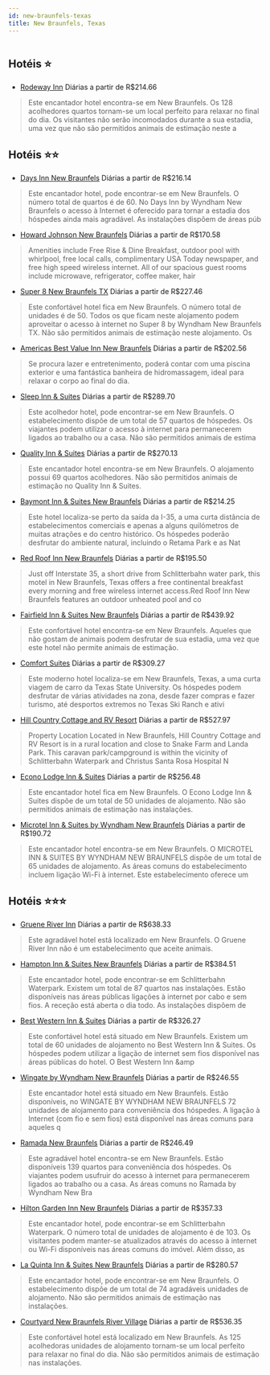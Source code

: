 ```yaml
---
id: new-braunfels-texas
title: New Braunfels, Texas
---
```


<center><img src="https://photos.hotelbeds.com/giata/32/323856/323856a_hb_a_001.jpg" alt="" /></center>


## Hotéis ⭐️

-    [Rodeway Inn](https://www.hurb.com/aud/https://www.hurb.com/hoteis/new-braunfels/rodeway-inn-JNP-JP844015?cmp=18055) Diárias a partir de R$214.66
   > Este encantador hotel encontra-se em New Braunfels. Os 128 acolhedores quartos tornam-se um local perfeito para relaxar no final do dia. Os visitantes não serão incomodados durante a sua estadia, uma vez que não são permitidos animais de estimação neste a

## Hotéis ⭐️⭐️

-    [Days Inn New Braunfels](https://www.hurb.com/aud/https://www.hurb.com/hoteis/new-braunfels/days-inn-new-braunfels-JNP-JP157382?cmp=18055) Diárias a partir de R$216.14
   > Este encantador hotel, pode encontrar-se em New Braunfels. O número total de quartos é de 60. No Days Inn by Wyndham New Braunfels o acesso à Internet é oferecido para tornar a estadia dos hóspedes ainda mais agradável. As instalações dispõem de áreas púb
-    [Howard Johnson New Braunfels](https://www.hurb.com/aud/https://www.hurb.com/hoteis/new-braunfels/howard-johnson-new-braunfels-JNP-JP050255?cmp=18055) Diárias a partir de R$170.58
   > Amenities include Free Rise &amp; Dine Breakfast, outdoor pool with whirlpool, free local calls, complimentary USA Today newspaper, and free high speed wireless internet. All of our spacious guest rooms include microwave, refrigerator, coffee maker, hair 
-    [Super 8 New Braunfels TX](https://www.hurb.com/aud/https://www.hurb.com/hoteis/new-braunfels/super-8-new-braunfels-tx-JNP-JP080466?cmp=18055) Diárias a partir de R$227.46
   > Este confortável hotel fica em New Braunfels. O número total de unidades é de 50. Todos os que ficam neste alojamento podem aproveitar o acesso à internet no Super 8 by Wyndham New Braunfels TX. Não são permitidos animais de estimação neste alojamento. Os
-    [Americas Best Value Inn New Braunfels](https://www.hurb.com/aud/https://www.hurb.com/hoteis/new-braunfels/americas-best-value-inn-new-braunfels-JNP-JP773832?cmp=18055) Diárias a partir de R$202.56
   > Se procura lazer e entretenimento, poderá contar com uma piscina exterior e uma fantástica banheira de hidromassagem, ideal para relaxar o corpo ao final do dia.
-    [Sleep Inn & Suites](https://www.hurb.com/aud/https://www.hurb.com/hoteis/new-braunfels/sleep-inn-suites-JNP-JP040085?cmp=18055) Diárias a partir de R$289.70
   > Este acolhedor hotel, pode encontrar-se em New Braunfels. O estabelecimento dispõe de um total de 57 quartos de hóspedes. Os viajantes podem utilizar o acesso à internet para permanecerem ligados ao trabalho ou a casa. Não são permitidos animais de estima
-    [Quality Inn & Suites](https://www.hurb.com/aud/https://www.hurb.com/hoteis/new-braunfels/quality-inn-suites-JNP-JP807538?cmp=18055) Diárias a partir de R$270.13
   > Este encantador hotel encontra-se em New Braunfels. O alojamento possui 69 quartos acolhedores. Não são permitidos animais de estimação no Quality Inn &amp; Suites. 
-    [Baymont Inn & Suites New Braunfels](https://www.hurb.com/aud/https://www.hurb.com/hoteis/new-braunfels/baymont-inn-suites-new-braunfels-JNP-JP196462?cmp=18055) Diárias a partir de R$214.25
   > Este hotel localiza-se perto da saída da I-35, a uma curta distância de estabelecimentos comerciais e apenas a alguns quilómetros de muitas atrações e do centro histórico. Os hóspedes poderão desfrutar do ambiente natural, incluindo o Retama Park e as Nat
-    [Red Roof Inn New Braunfels](https://www.hurb.com/aud/https://www.hurb.com/hoteis/new-braunfels/red-roof-inn-new-braunfels-JNP-JP974664?cmp=18055) Diárias a partir de R$195.50
   > Just off Interstate 35, a short drive from Schlitterbahn water park, this motel in New Braunfels, Texas offers a free continental breakfast every morning and free wireless internet access.Red Roof Inn New Braunfels features an outdoor unheated pool and co
-    [Fairfield Inn & Suites New Braunfels](https://www.hurb.com/aud/https://www.hurb.com/hoteis/new-braunfels/fairfield-inn-suites-new-braunfels-JNP-JP348175?cmp=18055) Diárias a partir de R$439.92
   > Este confortável hotel encontra-se em New Braunfels. Aqueles que não gostam de animais podem desfrutar de sua estadia, uma vez que este hotel não permite animais de estimação. 
-    [Comfort Suites](https://www.hurb.com/aud/https://www.hurb.com/hoteis/new-braunfels/comfort-suites-JNP-JP192590?cmp=18055) Diárias a partir de R$309.27
   > Este moderno hotel localiza-se em New Braunfels, Texas, a uma curta viagem de carro da Texas State University. Os hóspedes podem desfrutar de várias atividades na zona, desde fazer compras e fazer turismo, até desportos extremos no Texas Ski Ranch e ativi
-    [Hill Country Cottage and RV Resort](https://www.hurb.com/aud/https://www.hurb.com/hoteis/new-braunfels/hill-country-cottage-and-rv-resort-JNP-JP913548?cmp=18055) Diárias a partir de R$527.97
   > Property Location Located in New Braunfels, Hill Country Cottage and RV Resort is in a rural location and close to Snake Farm and Landa Park. This caravan park/campground is within the vicinity of Schlitterbahn Waterpark and Christus Santa Rosa Hospital N
-    [Econo Lodge Inn & Suites](https://www.hurb.com/aud/https://www.hurb.com/hoteis/new-braunfels/econo-lodge-inn-suites-JNP-JP080461?cmp=18055) Diárias a partir de R$256.48
   > Este encantador hotel fica em New Braunfels. O Econo Lodge Inn &amp; Suites dispõe de um total de 50 unidades de alojamento. Não são permitidos animais de estimação nas instalações. 
-    [Microtel Inn & Suites by Wyndham New Braunfels](https://www.hurb.com/aud/https://www.hurb.com/hoteis/new-braunfels/microtel-inn-suites-by-wyndham-new-braunfels-JNP-JP080463?cmp=18055) Diárias a partir de R$190.72
   > Este encantador hotel encontra-se em New Braunfels. O MICROTEL INN &amp; SUITES BY WYNDHAM NEW BRAUNFELS dispõe de um total de 65 unidades de alojamento. As áreas comuns do estabelecimento incluem ligação Wi-Fi à internet. Este estabelecimento oferece um 

## Hotéis ⭐️⭐️⭐️

-    [Gruene River Inn](https://www.hurb.com/aud/https://www.hurb.com/hoteis/new-braunfels/gruene-river-inn-JNP-JP310005?cmp=18055) Diárias a partir de R$638.33
   > Este agradável hotel está localizado em New Braunfels. O Gruene River Inn não é um estabelecimento que aceite animais. 
-    [Hampton Inn & Suites New Braunfels](https://www.hurb.com/aud/https://www.hurb.com/hoteis/new-braunfels/hampton-inn-suites-new-braunfels-JNP-JP157193?cmp=18055) Diárias a partir de R$384.51
   > Este encantador hotel, pode encontrar-se em Schlitterbahn Waterpark. Existem um total de 87 quartos nas instalações. Estão disponíveis nas áreas públicas ligações à internet por cabo e sem fios. A receção está aberta o dia todo. As instalações dispõem de 
-    [Best Western Inn & Suites](https://www.hurb.com/aud/https://www.hurb.com/hoteis/new-braunfels/best-western-inn-suites-JNP-JP040090?cmp=18055) Diárias a partir de R$326.27
   > Este confortável hotel está situado em New Braunfels. Existem um total de 60 unidades de alojamento no Best Western Inn &amp; Suites. Os hóspedes podem utilizar a ligação de internet sem fios disponível nas áreas públicas do hotel. O Best Western Inn &amp
-    [Wingate by Wyndham New Braunfels](https://www.hurb.com/aud/https://www.hurb.com/hoteis/new-braunfels/wingate-by-wyndham-new-braunfels-JNP-JP793764?cmp=18055) Diárias a partir de R$246.55
   > Este encantador hotel está situado em New Braunfels. Estão disponíveis, no WINGATE BY WYNDHAM NEW BRAUNFELS 72 unidades de alojamento para conveniência dos hóspedes. A ligação à Internet (com fio e sem fios) está disponível nas áreas comuns para aqueles q
-    [Ramada New Braunfels](https://www.hurb.com/aud/https://www.hurb.com/hoteis/new-braunfels/ramada-new-braunfels-JNP-JP749627?cmp=18055) Diárias a partir de R$246.49
   > Este agradável hotel encontra-se em New Braunfels. Estão disponíveis 139 quartos para conveniência dos hóspedes. Os viajantes podem usufruir do acesso à internet para permanecerem ligados ao trabalho ou a casa. As áreas comuns no Ramada by Wyndham New Bra
-    [Hilton Garden Inn New Braunfels](https://www.hurb.com/aud/https://www.hurb.com/hoteis/new-braunfels/hilton-garden-inn-new-braunfels-JNP-JP040089?cmp=18055) Diárias a partir de R$357.33
   > Este encantador hotel, pode encontrar-se em Schlitterbahn Waterpark. O número total de unidades de alojamento é de 103. Os visitantes podem manter-se atualizados através do acesso à internet ou Wi-Fi disponíveis nas áreas comuns do imóvel. Além disso, as 
-    [La Quinta Inn & Suites New Braunfels](https://www.hurb.com/aud/https://www.hurb.com/hoteis/new-braunfels/la-quinta-inn-suites-new-braunfels-JNP-JP040087?cmp=18055) Diárias a partir de R$280.57
   > Este encantador hotel, pode encontrar-se em New Braunfels. O estabelecimento dispõe de um total de 74 agradáveis unidades de alojamento. Não são permitidos animais de estimação nas instalações. 
-    [Courtyard New Braunfels River Village](https://www.hurb.com/aud/https://www.hurb.com/hoteis/new-braunfels/courtyard-new-braunfels-river-village-JNP-JP748694?cmp=18055) Diárias a partir de R$536.35
   > Este confortável hotel está localizado em New Braunfels. As 125 acolhedoras unidades de alojamento tornam-se um local perfeito para relaxar no final do dia. Não são permitidos animais de estimação nas instalações. 
